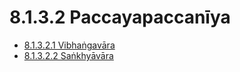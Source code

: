 

# 8.1.3.2 Paccayapaccanīya

* [8.1.3.2.1 Vibhaṅgavāra](8.1.3.2/8.1.3.2.1.md)
* [8.1.3.2.2 Saṅkhyāvāra](8.1.3.2/8.1.3.2.2.md)



